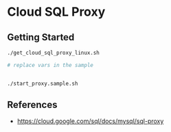 # Cloud SQL Proxy

## Getting Started

```bash
./get_cloud_sql_proxy_linux.sh

# replace vars in the sample


./start_proxy.sample.sh
```

## References

* https://cloud.google.com/sql/docs/mysql/sql-proxy



